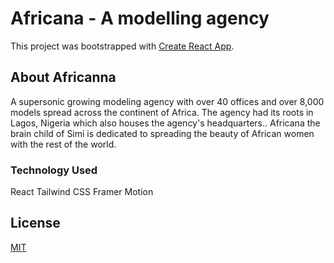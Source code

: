 # Africana - A modelling agency

This project was bootstrapped with [Create React App](https://github.com/facebook/create-react-app).

## About Africanna

A supersonic growing modeling agency with over 40 offices and over 8,000 models spread across the continent of Africa. The agency had its roots in Lagos, Nigeria which also houses the agency's headquarters.. Africana the brain child of Simi is dedicated to spreading the beauty of African women with the rest of the world.

### Technology Used
React
Tailwind CSS
Framer Motion

## License
[MIT](https://choosealicense.com/licenses/mit/)
